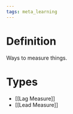 ```yaml
---
tags: meta_learning
---
```


# Definition

Ways to measure things.

# Types
- [[Lag Measure]]
- [[Lead Measure]]